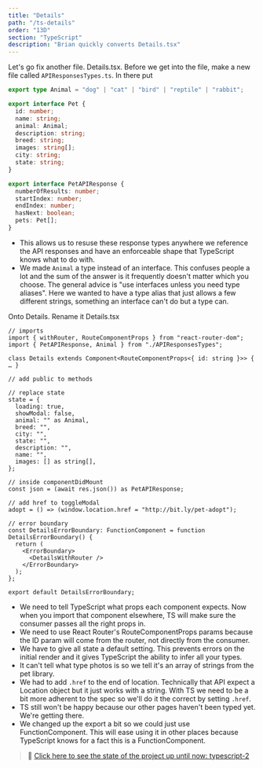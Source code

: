 ```yaml
---
title: "Details"
path: "/ts-details"
order: "13D"
section: "TypeScript"
description: "Brian quickly converts Details.tsx"
---
```


Let's go fix another file. Details.tsx. Before we get into the file, make a new file called `APIResponsesTypes.ts`. In there put

```typescript
export type Animal = "dog" | "cat" | "bird" | "reptile" | "rabbit";

export interface Pet {
  id: number;
  name: string;
  animal: Animal;
  description: string;
  breed: string;
  images: string[];
  city: string;
  state: string;
}

export interface PetAPIResponse {
  numberOfResults: number;
  startIndex: number;
  endIndex: number;
  hasNext: boolean;
  pets: Pet[];
}
```

- This allows us to resuse these response types anywhere we reference the API responses and have an enforceable shape that TypeScript knows what to do with.
- We made `Animal` a type instead of an interface. This confuses people a lot and the sum of the answer is it frequently doesn't matter which you choose. The general advice is "use interfaces unless you need type aliases". Here we wanted to have a type alias that just allows a few different strings, something an interface can't do but a type can.

Onto Details. Rename it Details.tsx

```tsx
// imports
import { withRouter, RouteComponentProps } from "react-router-dom";
import { PetAPIResponse, Animal } from "./APIResponsesTypes";

class Details extends Component<RouteComponentProps<{ id: string }>> { … }

// add public to methods

// replace state
state = {
  loading: true,
  showModal: false,
  animal: "" as Animal,
  breed: "",
  city: "",
  state: "",
  description: "",
  name: "",
  images: [] as string[],
};

// inside componentDidMount
const json = (await res.json()) as PetAPIResponse;

// add href to toggleModal
adopt = () => (window.location.href = "http://bit.ly/pet-adopt");

// error boundary
const DetailsErrorBoundary: FunctionComponent = function DetailsErrorBoundary() {
  return (
    <ErrorBoundary>
      <DetailsWithRouter />
    </ErrorBoundary>
  );
};

export default DetailsErrorBoundary;
```

- We need to tell TypeScript what props each component expects. Now when you import that component elsewhere, TS will make sure the consumer passes all the right props in.
- We need to use React Router's RouteComponentProps params because the ID param will come from the router, not directly from the consumer.
- We have to give all state a default setting. This prevents errors on the initial render and it gives TypeScript the ability to infer all your types.
- It can't tell what type photos is so we tell it's an array of strings from the pet library.
- We had to add `.href` to the end of location. Technically that API expect a Location object but it just works with a string. With TS we need to be a bit more adherent to the spec so we'll do it the correct by setting `.href`.
- TS still won't be happy because our other pages haven't been typed yet. We're getting there.
- We changed up the export a bit so we could just use FunctionComponent. This will ease using it in other places because TypeScript knows for a fact this is a FunctionComponent.

> 🏁 [Click here to see the state of the project up until now: typescript-2][step]

[step]: https://github.com/btholt/citr-v6-project/tree/master/typescript-2
